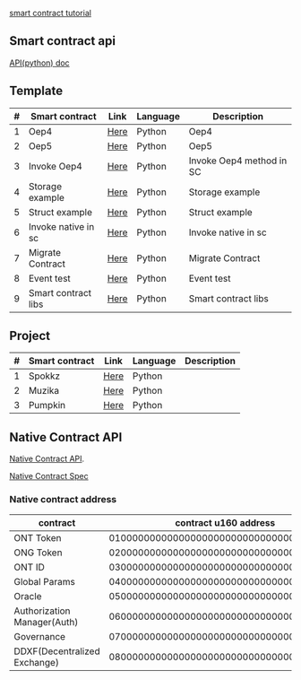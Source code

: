

[smart contract tutorial](https://github.com/ontio/ontology-smartcontract/tree/master/smart-contract-tutorial)

##  Smart contract api

[API(python) doc](https://apidoc.ont.io/smartcontract/)

## Template

| # | Smart contract                             | Link         |        Language      |   Description   |
| -----| ---------------------------------------- | ----------- | ---------------- | ---------------- |
| 1| Oep4                                   | [Here](https://github.com/tonyclarking/python-template/blob/master/OEP4Sample/OEP4Sample.py)        |    Python     |    Oep4  |
| 2| Oep5                               | [Here](https://github.com/tonyclarking/python-template/blob/master/OEP5Sample/OEP5Sample.py)        |  Python   |  Oep5   |
| 3| Invoke Oep4       | [Here](https://github.com/tonyclarking/python-template/blob/master/Static_Call_Oep4/static_call_Oep4.py)         |  Python  |  Invoke Oep4 method in SC   |
| 4| Storage example            | [Here](https://github.com/tonyclarking/python-template/blob/master/Storage_Example/storage_example.py)   |   Python  |   Storage example  |
| 5| Struct example            | [Here](https://github.com/tonyclarking/python-template/blob/master/Struct_Example/struct_example.py)      |   Python  |   Struct example  |
| 6| Invoke native in sc         | [Here](https://github.com/tonyclarking/python-template/blob/master/NativeAssetInvoke/native_asset_invoke.py)        | Python | Invoke native in sc    |
| 7| Migrate Contract         | [Here](https://github.com/tonyclarking/python-template/blob/master/MigrateDestruct/migrate_destroyWithinContract.py)        | Python |    Migrate Contract   |
| 8| Event test        | [Here](https://github.com/tonyclarking/python-template/blob/master/EventTest/event_test.py)        | Python|   Event test  |
| 9| Smart contract libs         | [Here](https://github.com/tonyclarking/python-template/tree/master/libs)        | Python|  Smart contract libs    |

## Project

| # | Smart contract                             | Link         |        Language      |   Description   |
| -----| ---------------------------------------- | ----------- | ---------------- | ---------------- |
| 1| Spokkz                                   | [Here](https://github.com/Spuul/spokkz-ontology-smart-contracts/blob/master/contracts/contracts/SpokkzCoin.py)        |    Python     |      |
| 2| Muzika                                   | [Here](https://github.com/MuzikaFoundation/ontology-smart-contract/blob/master/contracts/contracts/MuzikaCoin.py)        |    Python     |      |
| 3| Pumpkin                                  | [Here](https://github.com/skyinglyh1/CollectPumpkin/blob/master/collectPumpkin.py)        |    Python     |      |



## Native Contract API

[Native Contract API](https://github.com/ontio/ontology/blob/master/docs/specifications/native_contract/paramapi.md).

[Native Contract Spec](https://github.com/ontio/ontology-smartcontract/tree/master/smartcontract/native)

### Native contract address

contract | contract u160 address | Address
---|---|---
ONT Token | 0100000000000000000000000000000000000000| AFmseVrdL9f9oyCzZefL9tG6UbvhUMqNMV
ONG Token | 0200000000000000000000000000000000000000 | AFmseVrdL9f9oyCzZefL9tG6UbvhfRZMHJ
ONT ID | 0300000000000000000000000000000000000000 | AFmseVrdL9f9oyCzZefL9tG6Ubvho7BUwN
Global Params | 0400000000000000000000000000000000000000 | AFmseVrdL9f9oyCzZefL9tG6UbvhrUqmc2
Oracle | 0500000000000000000000000000000000000000 | AFmseVrdL9f9oyCzZefL9tG6UbvhzQYRMK
Authorization Manager(Auth) | 0600000000000000000000000000000000000000 | AFmseVrdL9f9oyCzZefL9tG6Ubvi9BuggV
Governance | 0700000000000000000000000000000000000000 | AFmseVrdL9f9oyCzZefL9tG6UbviEH9ugK
DDXF(Decentralized Exchange) | 0800000000000000000000000000000000000000 | AFmseVrdL9f9oyCzZefL9tG6UbviKTaSnK


